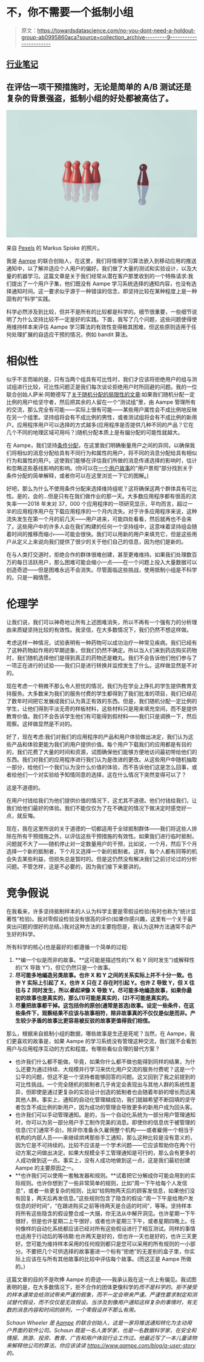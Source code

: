 # 不，你不需要一个抵制小组

> 原文：<https://towardsdatascience.com/no-you-dont-need-a-holdout-group-ab0995860aca?source=collection_archive---------9----------------------->

## [行业笔记](https://towardsdatascience.com/tagged/notes-from-industry)

## 在评估一项干预措施时，无论是简单的 A/B 测试还是复杂的背景强盗，抵制小组的好处都被高估了。

![](img/0b0b2dc0a3b8c01794c847289a6edf89.png)

来自 [Pexels](https://www.pexels.com/photo/one-black-chess-piece-separated-from-red-pawn-chess-pieces-1679618/) 的 Markus Spiske 的照片。

我是 [Aampe](https://www.aampe.com/) 的联合创始人，在这里，我们将情境学习算法嵌入到移动应用的推送通知中，以了解并适应个人用户的偏好。我们做了大量的测试和实验设计，以及大量的机器学习。这篇文章是关于我们经常从潜在客户那里收到的一个特殊请求:我们提出了一个用户子集，他们既没有 Aampe 学习系统选择的通知内容，也没有选择通知时间。这一要求似乎源于一种错误的信念，即坚持比较在某种程度上是一种固有的“科学”实践。

科学必然涉及到比较，但并不是所有的比较都是科学的。细节很重要，一些细节说明了为什么坚持比较不一定是好的实践。下面，我写了几个问题，这些问题使得使用维持样本来评估 Aampe 学习算法的有效性变得极其困难，但这些原则适用于任何处理扩展的自适应干预的情况，例如 bandit 算法。

# 相似性

似乎不言而喻的是，只有当两个组具有可比性时，我们才应该将拒绝用户的组与测试组进行比较，可比性问题正是我们每次谈论拒绝用户时所回避的问题。我的一位联合创始人萨米·阿鲍德写了[关于随机分配的局限性的文章](https://www.aampe.com/blog/experiments-are-hard):如果我们随机分配一定比例的用户给坚守者，然后把其余的人留在一个“测试组”里，由 Aampe 管理所有的交流，那么完全有可能——实际上很有可能——某些用户属性会不成比例地反映在另一个组里。坚持组将会有不成比例的男性，或者测试组将会有不成比例的新用户。应用程序用户可以选择的方式越多(应用程序是否提供几种不同的产品？它在几个不同的地理区域可用吗？)随机分配本质上是有偏分配的可能性就越大。

在 Aampe，我们坚持[条件分配](https://www.aampe.com/blog/conditioned-experiments)，在这里我们明确衡量用户之间的异同，以确保我们将相似的消息分配给具有不同行为和属性的用户，将不同的消息分配给具有相似行为和属性的用户。这使我们能够在评估我们所做的消息传递选择的影响时，估计和忽略这些基线影响的影响。(你可以在[一个用户故事](https://www.aampe.com/blog/a-user-story)的“用户景观”部分找到关于条件分配的简单解释，或者你可以在这里浏览一下它的图解[。)](https://www.aampe.com/blog/a-walk-through-our-conditioned-experimentation-process)

好吧，那么为什么不使用条件分配来选择维持组呢？这将确保这两个群体具有可比性。是的，会的…但是只有在我们做作业的那一天。大多数应用程序都有很高的流失率——2018 年末对 37，000 个应用程序的一项研究显示，平均而言，超过一半的应用程序用户在下载应用程序的一个月内流失。对于许多应用程序来说，这种流失发生在第一个月的前几天——用户进来，可能四处看看，然后就再也不会来了。这些用户中的许多人会在我们构建的任何一个坚持组中，这意味着坚持组会随着时间的推移而缩小——可能会很快。我们可以用新的用户来填充它，但是这些用户从定义上来说向我们提供了很少的关于他们自己的信息，因为他们是新的。

在与人类打交道时，拒绝合作的群体很难创建，甚至更难维持。如果我们处理数百万的每日活跃用户，那么困难可能会缩小一点——在一个问题上投入大量数据可以创造奇迹——但是困难永远不会消失。尽管面临这些挑战，使用抵制小组是不科学的。只是一厢情愿。

# 伦理学

让我们说，我们可以神奇地让所有上述困难消失，所以不再有一个强有力的分析理由来质疑坚持比较的有效性。我坚信，在大多数情况下，我们仍然不想这样做。

考虑这样一种情况，试验表明有一种药物可以成功治疗一种常见疾病。我们已经有了这种药物起作用的早期迹象，但我们仍然不确定。所以当人们来到药店购买药物时，我们随机选择他们是得到真正的药物还是糖丸。我们不会告诉他们他们参与了一项正在进行的试验——我们只是进行转换并监控发生了什么。这样做显然是不对的。

现在考虑一个稍微不那么令人担忧的情况，我们为在学业上挣扎的学生提供教育支持服务。大多数来为我们的服务付费的学生都得到了我们批准的项目，我们已经花了数年时间把它发展成我们认为真正有效的东西。但是，我们随机分配一定比例的学生，让他们得到平淡无奇的样板材料，这些材料只是用来填充空间，而不是提供教育价值。我们不会告诉学生他们有可能得到假材料——我们只是调换一下，然后观察。这样做显然是不对的。

好了，现在考虑:我们对我们的应用程序的产品和用户体验做出决定，我们认为这些产品和体验更能为我们的用户提供价值。每个用户下载我们的应用都是有目的的，我们花费了大量的时间和资源，试图确保他们能够方便地访问最初带给他们的东西。我们对我们的应用程序进行我们认为是改进的更改。从这些用户中随机抽取一部分，给他们一个我们认为没什么价值的体验，而不告诉他们这是怎么回事，或者给他们一个对实验给予知情同意的选择，这在什么情况下突然变得可以了？

这是不道德的。

在用户付钱给我们为他们提供价值的情况下，这尤其不道德。他们付钱给我们，让我们给他们最好的体验。我们不能仅仅为了在不确定的情况下做决定时感觉好一点，就反悔。

现在，我在这里所说的关于道德的一切都适用于全球抵制群体——我们将这些人排除在所有干预措施之外，以评估这些干预措施的有效性。如果我们进行临时抵制，问题就不大了——随机停止对一定数量用户的干预，比如说，一个月，然后下个月选择一个新的抵制者，下个月又选择一个新的抵制者。这样，每个人都有同等的机会失去某些利益，但损失总是暂时的。但是这仍然没有解决我们之前讨论过的分析问题。不管怎样，这是不必要的，因为我们接下来要讲的。

# 竞争假说

在我看来，许多坚持抵制样本的人认为科学主要是零假设检验(有时也称为“统计显著性”检验)。我对零假设检验没有很高的评价(如果你感兴趣，这里有一个关于最突出问题的很好的总结。)我对这种方法的主要抱怨是，我认为这种方法通常不会产生好的科学。

所有科学的核心(也是最好的)都遵循一个简单的过程:

1.  **编一个似是而非的故事。**这可能是描述性的(“X 和 Y 同时发生”)或解释性的(“X 导致 Y”)，但它仍然只是一个故事。
2.  **尽可能多地编造另类故事。也许 X 和 Y 之间的关系实际上并不十分一致。也许 Y 实际上引起了 X，也许 X 只在 Z 存在时引起 Y。也许 Z 导致 Y，但 X 往往与 Z 同时发生，所以*看起来*像 X 导致 Y。尽可能多地编造故事，如果你最初的故事也是真实的，那么(1)可能是真实的，(2)不可能是真实的。**
3.  **尽量把故事都干掉。这包括你的原创(通常是首选)故事。设定一些条件，在这些条件下，观察结果不应该与故事相符，除非故事真的不仅仅是似是而非。产生较少矛盾的故事比更容易被反驳的故事更值得我们相信。**

那么，根据来自抵制小组的数据，哪些故事是生还是死呢？当然，在 Aampe，我们更喜欢的故事是，如果 Aampe 的学习系统没有管理这种交流，我们就不会看到用户与应用程序互动的方式和程度。有哪些看似合理的替代方案？

*   也许我们什么都不能做。毕竟，如果你什么都不做也能得到同样的结果，为什么还要为通过持续、大规模并行学习来优化用户交流的服务付费呢？这是一个公平的问题，但这不是一个坚持者能够回答的问题。这又回到了我之前提到的可比性挑战。一个完全随机的抵制者几乎肯定会表现出与其他人群的系统性差异，但即使是通过更复杂的实验设计创造的抵制者也会随着年龄的增长而远离其他人群。事实上，通知的自动化管理越成功，我们就越希望不断回填的坚守者包含不成比例的新用户，因为成功的管理会导致更多的新用户成为回头客。
*   也许我们可以手动管理通知。是的，当一个自动化系统为一部分用户管理通知时，你可以为另一部分用户手工制作完美的消息。即使你的信息优于被管理的信息(它们通常不会)，除非你准备永久雇佣整个机构——或者雇佣一个相当于机构的内部人员——来继续烘烤那些手工通知，那么这种比较是没有意义的，因为它是不可持续的。比较不应该是一个学术问题——它应该帮助你在两个行动方案之间做出决定。如果大规模全手工管理通知是可行的，那么会有更多的人成功做到这一点。事实上，没有人成功地做到这一点，这是我们最初创建 Aampe 的主要原因之一。
*   **也许我们可以使用一套触发器和规则。**试着把它分解成你可能会用到的实际规则。也许你想到了一些非常简单的规则，比如“周一下午给每个人发信息”，或者一些更复杂的规则，比如“给购物两天后的顾客发信息，如果他们没有回复，两天后再发信息。”这些规则包含了隐含的假设:“周一下午是给用户发信息的好时间”，“在跟进购买之前等待两天是合适的时间”，等等。坚持样本将所有这些隐含的假设整合成一大捆，你无法从中解开洞见。也许星期一下午很好，但是也许星期二上午很好，或者也许星期三下午，或者星期四晚上。任何像样的自动化系统都应该已经对所有这些假设进行了相互测试。同样的事情也适用于行动后的等待期:也许两天是好的，但也许一天也是好的，也许三天更好。您可能为维持样本采用的任何规则都只是您可以采用的所有规则的一小部分。不要把几个可供选择的故事塞进一个标有“拒绝”的无差别的盒子里，你实际上应该在与所有其他故事的比较中评估每个故事。(而这正是 Aampe 所做的。)

这篇文章的目的不是吹捧 Aampe 的奇迹——我承认我在这一点上有偏见。我试图表明的是，在大多数情况下，拒不合作的团体更像科学的*而不是科学的。拒不接受的样本通常会给测试带来严谨的假象，而不一定会带来严谨。严谨性要求制定和测试替代假设，而不仅仅是无效假设。当涉及到像用户通知这样复杂的事情时，有无数的消息内容和时间的排列，一个零假设并不那么有用。*

*Schaun Wheeler 是 [Aampe](http://aampe.com) 的联合创始人，这是一家将推送通知转化为主动用户界面的软件公司。Schaun 既是一名人类学家，也是一名数据科学家，在安全和情报、旅游、投资、教育、广告和用户体验行业工作过。他最近写了一本儿童读物来解释他公司的算法。你应该读读 https://www.aampe.com/blog/a-user-story 的。*